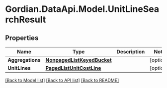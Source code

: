# Gordian.DataApi.Model.UnitLineSearchResult
## Properties

Name | Type | Description | Notes
------------ | ------------- | ------------- | -------------
**Aggregations** | [**NonpagedListKeyedBucket**](NonpagedListKeyedBucket.md) |  | [optional] 
**UnitLines** | [**PagedListUnitCostLine**](PagedListUnitCostLine.md) |  | [optional] 

[[Back to Model list]](../README.md#documentation-for-models) [[Back to API list]](../README.md#documentation-for-api-endpoints) [[Back to README]](../README.md)

